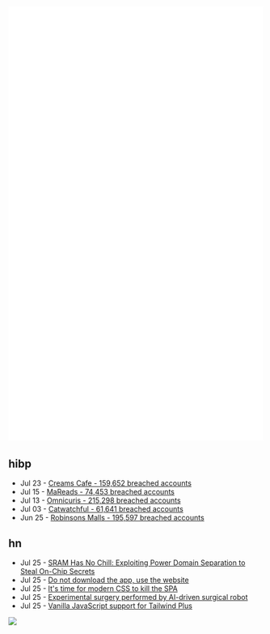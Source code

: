 ![Metrics](https://raw.githubusercontent.com/phixion/phixion/master/metrics.svg)

## hibp

<!--
for https://github.com/phixion/phixion/blob/main/.github/workflows/feeds.yml
-->
<!--START_SECTION:haveibeenpwnd-->
- Jul 23 - [Creams Cafe - 159,652 breached accounts](https://haveibeenpwned.com/Breach/CreamsCafe)
- Jul 15 - [MaReads - 74,453 breached accounts](https://haveibeenpwned.com/Breach/MaReads)
- Jul 13 - [Omnicuris - 215,298 breached accounts](https://haveibeenpwned.com/Breach/Omnicuris)
- Jul 03 - [Catwatchful - 61,641 breached accounts](https://haveibeenpwned.com/Breach/Catwatchful)
- Jun 25 - [Robinsons Malls - 195,597 breached accounts](https://haveibeenpwned.com/Breach/RobinsonsMalls)
<!--END_SECTION:haveibeenpwnd-->

## hn

<!--
for https://github.com/phixion/phixion/blob/main/.github/workflows/feeds.yml
-->
<!--START_SECTION:hn-->
- Jul 25 - [SRAM Has No Chill: Exploiting Power Domain Separation to Steal On-Chip Secrets](https://cacm.acm.org/research-highlights/sram-has-no-chill-exploiting-power-domain-separation-to-steal-on-chip-secrets/)
- Jul 25 - [Do not download the app, use the website](https://idiallo.com/blog/dont-download-apps)
- Jul 25 - [It's time for modern CSS to kill the SPA](https://www.jonoalderson.com/conjecture/its-time-for-modern-css-to-kill-the-spa/)
- Jul 25 - [Experimental surgery performed by AI-driven surgical robot](https://arstechnica.com/science/2025/07/experimental-surgery-performed-by-ai-driven-surgical-robot/)
- Jul 25 - [Vanilla JavaScript support for Tailwind Plus](https://tailwindcss.com/blog/vanilla-js-support-for-tailwind-plus)
<!--END_SECTION:hn-->

<!--
for https://yhype.me
-->
![](https://hit.yhype.me/github/profile?user_id=13013670)

